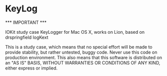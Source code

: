 KeyLog
======

*** IMPORTANT *** 

IOKit study case KeyLogger for Mac OS X, works on Lion, based on drspringfield logKext

This is a study case, which means that no special effort will be made to provide stability, but rather untested, buggy code. 
Never use this code on production environment. This also means that this software is distributed on an "AS IS" BASIS, WITHOUT WARRANTIES OR CONDITIONS OF ANY KIND, either express or implied. 




